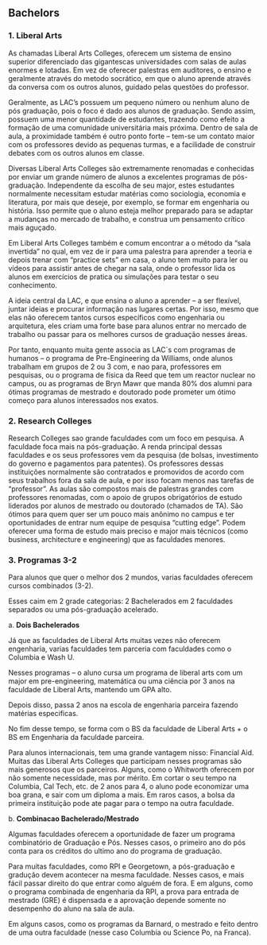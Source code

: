 ## Bachelors

### 1. Liberal Arts

As chamadas Liberal Arts Colleges, oferecem um sistema de ensino superior diferenciado das gigantescas universidades com salas de aulas enormes e lotadas. Em vez de oferecer palestras em auditores, o ensino e geralmente através do metodo socrático, em que o aluno aprende através da conversa com os outros alunos, guidado pelas questões do professor. 

Geralmente, as LAC’s possuem um pequeno número ou nenhum aluno de pós graduação, pois o foco é dado aos alunos de graduação. Sendo assim, possuem uma menor quantidade de estudantes, trazendo como efeito a formação de uma comunidade universitária mais próxima. Dentro de sala de aula, a proximidade também é outro ponto forte – tem-se um contato maior com os professores devido as pequenas turmas, e a facilidade de construir debates com os outros alunos em classe.
 
Diversas Liberal Arts Colleges são extremamente renomadas e conhecidas por enviar um grande número de alunos a excelentes programas de pós-graduação. Independente da escolha de seu major, estes estudantes normalmente necessitam estudar matérias como sociologia, economia e literatura, por mais que deseje, por exemplo, se formar em engenharia ou história. Isso permite que o aluno esteja melhor preparado para se adaptar a mudanças no mercado de trabalho, e construa um pensamento crítico mais aguçado.

Em Liberal Arts Colleges também e comum encontrar a o método da “sala invertida” no qual, em vez de ir para uma palestra para aprender a teoria e depois trenar com “practice sets” em casa, o aluno tem muito para ler ou vídeos para assistir antes de chegar na sala, onde o professor lida os alunos em exercícios de pratica ou simulações para testar o seu conhecimento.

A ideia central da LAC, e que ensina o aluno a aprender – a ser flexível, juntar ideias e procurar informação nas lugares certas. Por isso, mesmo que elas não oferecem tantos cursos específicos como engenharia ou arquitetura, eles criam uma forte base para alunos entrar no mercado de trabalho ou passar para os melhores cursos de graduação nesses áreas.

Por tanto, enquanto muita gente associa as LAC`s com programas de humanos – o programa de Pre-Engineering da Williams, onde alunos trabalham em grupos de 2 ou 3 com, e nao para, professores em pesquisas, ou o programa de física da Reed que tem um reactor nuclear no campus, ou as programas de Bryn Mawr que manda 80% dos alumni para ótimas programas de mestrado e doutorado pode prometer um ótimo começo para alunos interessados nos exatos.

### 2. Research Colleges

Research Colleges sao grande faculdades com um foco em pesquisa.  A faculdade foca mais na pós-graduação.  A renda principal dessas faculdades e os seus professores vem da pesquisa (de bolsas, investimento do governo e pagamentos para patentes).  Os professores dessas instituições normalmente são contratados e promovidos de acordo com seus trabalhos fora da sala de aula, e por isso focam menos nas tarefas de “professor”.  As aulas são compostos mais de palestras grandes com professores renomadas, com o apoio de grupos obrigatórios de estudo liderados por alunos de mestrado ou doutorado (chamados de TA).  São ótimos para quem quer ser um pouco mais anônimo no campus e ter oportunidades de entrar num equipe de pesquisa “cutting edge”.   Podem oferecer uma forma de estudo mais preciso e major mais técnicos (como business, architecture e engineering) que as faculdades menores.

### 3. Programas 3-2

Para alunos que quer o melhor dos 2 mundos, varias faculdades oferecem cursos combinados (3-2).
 
Esses caim em 2 grade categorias: 2 Bachelerados em 2 faculdades separados ou uma pós-graduação acelerado.
 
a.      **Dois Bachelerados**

Já que as faculdades de Liberal Arts muitas vezes não oferecem engenharia, varias faculdades tem parceria com faculdades como o Columbia e Wash U.
 
Nesses programas – o aluno cursa um programa de liberal arts com um major em pre-engineering, matemática ou uma ciência por 3 anos na faculdade de Liberal Arts, mantendo um GPA alto.
 
Depois disso, passa 2 anos na escola de engenharia parceira fazendo matérias especificas.
 
No fim desse tempo, se forma com o BS da faculdade de Liberal Arts + o BS em Engenharia da faculdade parceira.
 
Para alunos internacionais, tem uma grande vantagem nisso: Financial Aid.  Muitas das Liberal Arts Colleges que participam nesses programas são mais generosos que os parceiros.  Alguns, como o Whitworth oferecem por não somente necessidade, mas por mérito. Em cortar o seu tempo na Columbia, Cal Tech, etc. de 2 anos para 4, o aluno pode economizar uma boa grana, e sair com  um diploma a mais.   Em raros casos, a bolsa da primeira instituição pode ate pagar para o tempo na outra faculdade.
 
 
b.      **Combinacao Bachelerado/Mestrado**

Algumas faculdades oferecem a oportunidade de fazer um programa combinatório de Graduação e Pós. Nesses casos, o primeiro ano do pós conta para os créditos do ultimo ano do programa de graduação.
 
Para muitas faculdades, como RPI e Georgetown, a pós-graduação e gradução devem acontecer na mesma faculdade.  Nesses casos, e mais fácil passar direito do que entrar como alguém de fora. E em alguns, como o programa combinada de engenharia da RPI, a prova para entrada de mestrado (GRE) é dispensada e a aprovação depende somente no desempenho do aluno na sala de aula.
 
Em alguns casos, como os programas da Barnard, o mestrado e feito dentro de uma outra faculdade (nesse caso Columbia ou Science Po, na Franca).
